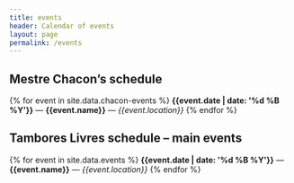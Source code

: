 ```yaml
---
title: events
header: Calendar of events
layout: page
permalink: /events
---
```

## Mestre Chacon’s schedule
{% for event in site.data.chacon-events %}
<span class="date" value="{{event.date}}">**{{event.date | date: '%d %B %Y'}}** — **{{event.name}}** — *{{event.location}}*</span>
{% endfor %}

## Tambores Livres schedule – main events
{% for event in site.data.events %}
<span class="date" value="{{event.date}}">**{{event.date | date: '%d %B %Y'}}** — **{{event.name}}** — *{{event.location}}*</span>
{% endfor %}

<script>
function dimDate() {
    var today = new Date();
    $('.date').toArray().forEach(d => {
            console.log(d)
            date = d.getAttribute("value")
            date = new Date(date)
            console.log(today, date, today> date)
            if (date < today) {
                d.className +=' text-muted'
            }
    })
}
$('document').ready(function() {
    dimDate()
})
</script>
